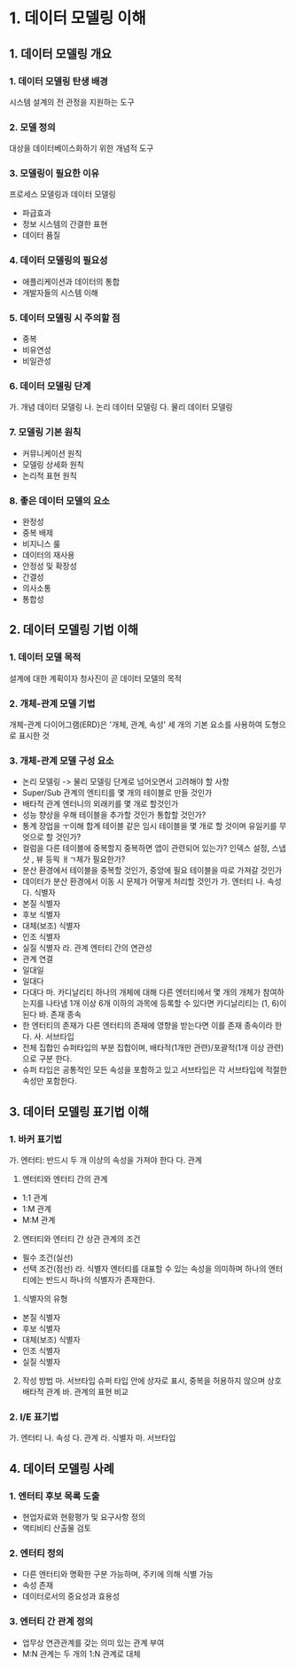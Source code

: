 # 1. 데이터 모델링 이해
## 1. 데이터 모델링 개요
### 1. 데이터 모델링 탄생 배경
시스템 설계의 전 관정을 지원하는 도구
### 2. 모델 정의
대상을 데이터베이스화하기 위한 개념적 도구
### 3. 모델링이 필요한 이유
프로세스 모델링과 데이터 모델링
- 파급효과
- 정보 시스템의 간결한 표현
- 데이터 품질
### 4. 데이터 모델링의 필요성
- 애플리케이션과 데이터의 통합
- 개발자들의 시스템 이해
### 5. 데이터 모델링 시 주의할 점
- 중복
- 비유연성
- 비일관성
### 6. 데이터 모델링 단계
가. 개념 데이터 모델링
나. 논리 데이터 모델링
다. 물리 데이터 모델링
### 7. 모델링 기본 원칙
- 커뮤니케이션 원칙
- 모델링 상세화 원칙
- 논리적 표현 원칙
### 8. 좋은 데이터 모델의 요소
- 완정성
- 중복 배제
- 비지니스 룰
- 데이터의 재사용
- 안정성 및 확장성
- 간결성
- 의사소통
- 통합성
## 2. 데이터 모델링 기법 이해
### 1. 데이터 모델 목적
설계에 대한 계획이자 청사진이 곧 데이터 모델의 목적
### 2. 개체-관계 모델 기법
개체-관계 다이어그램(ERD)은 '개체, 관계, 속성' 세 개의 기본 요소를 사용하여 도형으로 표시한 것
### 3. 개체-관계 모델 구성 요소
- 논리 모델링 -> 물리 모델링 단계로 넘어오면서 고려해야 할 사항
- Super/Sub 관계의 엔티티를 몇 개의 테이블로 만들 것인가
- 배타적 관계 엔터니의 외래키를 몇 개로 할것인가
- 성능 향상을 우해 테이블을 추가할 것인가 통합할 것인가?
- 통계 장업을 ㅜ이해 합계 테이블 같은 임시 테이블을 몇 개로 할 것이며 유일키를 무엇으로 할 것인가?
- 컬럼을 다른 테이블에 중복할지 중복하면 앱이 관련되어 있는가? 인덱스 설정, 스냅샷 , 뷰 등읙 ㅐㄱ체가 필요한가?
- 분산 환경에서 테이블을 중복할 것인가, 중앙에 필요 테이블을 따로 가져갈 것인가
- 데이터가 분산 환경에서 이동 시 문제가 어떻게 처리할 것인가
가. 엔터티
나. 속성
다. 식별자
- 본질 식별자
- 후보 식별자
- 대체(보조) 식별자
- 인조 식별자
- 실질 식별자
라. 관계
엔터티 간의 연관성
- 관계 연결
- 일대일
- 일대다
- 다대다
마. 카디날리티
하나의 개체에 대해 다른 엔터티에서 몇 개의 개체가 참여하는지를 나타냄
1개 이상 6개 이하의 과목에 등록할 수 있다면 카디날리티는 (1, 6)이 된다
바. 존재 종속
- 한 엔터티의 존재가 다른 엔터티의 존재에 영향을 받는다면 이를 존재 종속이라 한다.
사. 서브타입
- 전체 집합인 슈퍼타입의 부분 집합이며, 배타적(1개만 관련)/포괄적(1개 이상 관련)으로 구분 한다.
- 슈퍼 타입은 공통적인 모든 속성을 포함하고 있고 서브타입은 각 서브타입에 적절한 속성만 포함한다.
## 3. 데이터 모델링 표기법 이해
### 1. 바커 표기법
가. 엔터티: 반드시 두 개 이상의 속성을 가져야 한다
다. 관계
1) 엔터티와 엔터티 간의 관계
- 1:1 관계
- 1:M 관계
- M:M 관계
2) 엔터티와 엔터티 간 상관 관계의 조건
  - 필수 조건(실선)
  - 선택 조건(점선)
라. 식별자
엔터티를 대표할 수 있는 속성을 의미하며 하나의 엔터티에는 반드시 하나의 식별자가 존재한다.
1) 식별자의 유형
- 본질 식별자
- 후보 식별자
- 대체(보조) 식별자
- 인조 식별자
- 실질 식별자
2) 작성 방법
마. 서브타입
슈퍼 타입 안에 상자로 표시, 중복을 허용하지 않으며 상호 배타적 관계
바. 관계의 표현 비교
### 2. I/E 표기법
가. 엔터티
나. 속성
다. 관계
라. 식별자
마. 서브타입
## 4. 데이터 모델링 사례
### 1. 엔터티 후보 목록 도출
- 현업자료와 현황평가 및 요구사항 정의
- 액티비티 산출물 검토
### 2. 엔터티 정의
- 다른 엔터티와 명확한 구분 가능하며, 주키에 의해 식별 가능
- 속성 존재
- 데이터로서의 중요성과 효용성
### 3. 엔터티 간 관계 정의
- 업무상 연관관계를 갖는 의미 있는 관계 부여
- M:N 관계는 두 개의 1:N 관계로 대체
